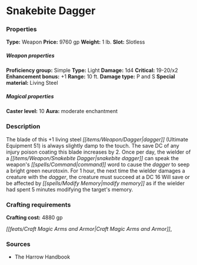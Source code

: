 ﻿---
Title: "Snakebite Dagger"
Type: "Weapon"
Price: "9760 gp"
Weight: "1 lb."
Slot: "Slotless"
Proficiency group: "Simple"
Weapon properties Type: "Light"
Damage: "1d4"
Critical: "19-20/x2"
Enhancement bonus: "+1"
Range: "10 ft."
Damage type: "P and S"
Special material: "Living Steel"
Caster level: "10"
Aura: "moderate enchantment"
Description: |
  "The blade of this _+1 living steel_ _dagger_ (_Ultimate Equipment_ 51) is always slightly damp to the touch. The save DC of any injury poison coating this blade increases by 2. Once per day, the wielder of a _snakebite dagger_ can speak the weapon's command word to cause the dagger to seep a bright green neurotoxin. For 1 hour, the next time the wielder damages a creature with the dagger, the creature must succeed at a DC 16 Will save or be affected by _modify memory_ as if the wielder had spent 5 minutes modifying the target's memory."
Crafting cost: "4880 gp"
Sources: "['The Harrow Handbook']"
---

# Snakebite Dagger

### Properties

**Type:** Weapon **Price:** 9760 gp **Weight:** 1 lb. **Slot:** Slotless

##### Weapon properties

**Proficiency group:** Simple **Type:** Light **Damage:** 1d4 **Critical:** 19-20/x2 **Enhancement bonus:** +1 **Range:** 10 ft. **Damage type:** P and S **Special material:** Living Steel

##### Magical properties

**Caster level:** 10 **Aura:** moderate enchantment

### Description

The blade of this +1 living steel _[[items/Weapon/Dagger|dagger]]_ (Ultimate Equipment 51) is always slightly damp to the touch. The save DC of any injury poison coating this blade increases by 2. Once per day, the wielder of a _[[items/Weapon/Snakebite Dagger|snakebite dagger]]_ can speak the weapon's _[[spells/Command|command]]_ word to cause the _dagger_ to seep a bright green neurotoxin. For 1 hour, the next time the wielder damages a creature with the _dagger_, the creature must succeed at a DC 16 Will save or be affected by _[[spells/Modify Memory|modify memory]]_ as if the wielder had spent 5 minutes modifying the target's memory.

### Crafting requirements

**Crafting cost:** 4880 gp

_[[feats/Craft Magic Arms and Armor|Craft Magic Arms and Armor]]_,

### Sources

* The Harrow Handbook
